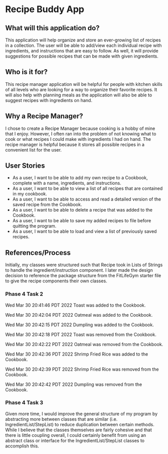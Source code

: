 # Recipe Buddy App 

## What will this application do?

This application will help organize and store an ever-growing 
list of recipes in a collection. The user will be able to add/view
each individual recipe with ingredients, and instructions that are easy to follow.
As well, it will provide suggestions for possible recipes that can be made with given ingredients.

## Who is it for?

This recipe manager application will be helpful for people with kitchen skills of all
levels who are looking for a way to organize their favorite recipes. It will
also help with planning meals as the application will also be able to 
suggest recipes with ingredients on hand.


## Why a Recipe Manager?

I chose to create a Recipe Manager because cooking is a hobby of mine that I enjoy.
However, I often ran into the problem of not knowing what to cook
or what recipes I could make with ingredients I had on hand. The recipe manager
is helpful because it stores all possible recipes in a convenient list for the user.

## User Stories

- As a user, I want to be able to add my own recipe to a Cookbook, complete with a name, ingredients, and instructions.
- As a user, I want to be able to view a list of all  recipes that are contained in my cookbook. 
- As a user, I want to be able to access and read a detailed version of the saved recipe from the Cookbook.
- As a user, I want to be able to delete a recipe that was added to the Cookbook.
- As a user, I want to be able to save my added recipes to file before quitting the program.
- As a user, I want to be able to load and view a list of previously saved recipes.


## References/Process
 
Initially, my classes were structured such that Recipe took in Lists of 
Strings to handle the ingredient/instruction component. I later made the design
decision to reference the package structure from the FitLifeGym starter file to give the
recipe components their own classes.

### Phase 4 Task 2
Wed Mar 30 20:41:46 PDT 2022
Toast was added to the Cookbook.

Wed Mar 30 20:42:04 PDT 2022
Oatmeal was added to the Cookbook.

Wed Mar 30 20:42:15 PDT 2022
Dumpling was added to the Cookbook.

Wed Mar 30 20:42:18 PDT 2022
Toast was removed from the Cookbook.

Wed Mar 30 20:42:22 PDT 2022
Oatmeal was removed from the Cookbook.

Wed Mar 30 20:42:36 PDT 2022
Shrimp Fried Rice was added to the Cookbook.

Wed Mar 30 20:42:39 PDT 2022
Shrimp Fried Rice was removed from the Cookbook.

Wed Mar 30 20:42:42 PDT 2022
Dumpling was removed from the Cookbook.


### Phase 4 Task 3
Given more time, I would improve the general structure of my
program by abstracting more between classes that are similar (i.e. IngredientList/StepList) to reduce duplication 
between certain methods. While I believe that the classes themselves are fairly cohesive and that there is little coupling
overall, I could certainly benefit from using an abstract class or interface for the IngredientList/StepList classes to accomplish this.
